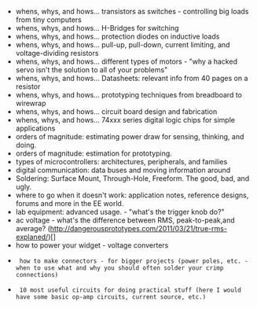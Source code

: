 *	whens, whys, and hows... transistors as switches - controlling big loads from tiny computers							
*	whens, whys, and hows... H-Bridges for switching							
*	whens, whys, and hows... protection diodes on inductive loads							
*	whens, whys, and hows... pull-up, pull-down, current limiting, and voltage-dividing resistors							
*	whens, whys, and hows... different types of motors - "why a hacked servo isn't the solution to all of your problems"							
*	whens, whys, and hows... Datasheets: relevant info from 40 pages on a resistor							
*	whens, whys, and hows... prototyping techniques from breadboard to wirewrap							
*	whens, whys, and hows... circuit board design and fabrication							
*	whens, whys, and hows... 74xxx series digital logic chips for simple applications
*	orders of magnitude: estimating power draw for sensing, thinking, and doing.							
*	orders of magnitude: estimation for prototyping.							
*	types of microcontrollers: architectures, peripherals, and families							
*	digital communication: data buses and moving information around							
*	Soldering: Surface Mount, Through-Hole, Freeform. The good, bad, and ugly.							
*	where to go when it doesn't work: application notes, reference designs, forums and more in the EE world.							
*	lab equipment: advanced usage. - "what's the trigger knob do?"							
*	ac voltage - what's the difference between RMS, peak-to-peak,and average? (http://dangerousprototypes.com/2011/03/21/true-rms-explaned/)[]
*	how to power your widget - voltage converters
*      how to make connectors - for bigger projects (power poles, etc. - when to use what and why you should often solder your crimp connections)
*      10 most useful circuits for doing practical stuff (here I would have some basic op-amp circuits, current source, etc.)

